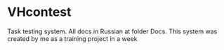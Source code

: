 # VHcontest
Task testing system. All docs in Russian at folder Docs.
This system was created by me as a training project in a week
